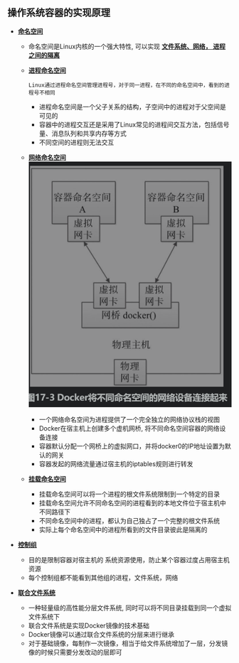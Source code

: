 ## 操作系统容器的实现原理

- **[命名空间](#)**
    - 命名空间是Linux内核的一个强大特性, 可以实现 **[文件系统、网络， 进程之间的隔离](#)**
    
    - **[进程命名空间](#)**
        ```
        Linux通过进程命名空间管理进程号，对于同一进程，在不同的命名空间中，看到的进程号不相同
        ```
        - 进程命名空间是一个父子关系的结构，子空间中的进程对于父空间是可见的
        - 容器中的进程交互还是采用了Linux常见的进程间交互方法，包括信号量、消息队列和共享内存等方式
        - 不同空间的进程则无法交互
    - **[网络命名空间](#)**
![2pc](https://github.com/caesar-empereur/read-book/blob/master/photo/network-namespace.png)
        - 一个网络命名空间为进程提供了一个完全独立的网络协议栈的视图
        - Docker在宿主机上创建多个虚机网桥, 将不同命名空间容器的网络设备连接
        - 容器默认分配一个网桥上的虚拟网口，并将docker0的IP地址设置为默认的网关
        - 容器发起的网络流量通过宿主机的iptables规则进行转发
    - **[挂载命名空间](#)**
        - 挂载命名空间可以将一个进程的根文件系统限制到一个特定的目录
        - 挂载命名空间允许不同命名空间的进程看到的本地文件位于宿主机中不同路径下
        - 不同命名空间中的进程，都认为自己独占了一个完整的根文件系统
        - 实际上每个命名空间中的进程所看到的文件目录彼此是隔离的

- **[控制组](#)**
    - 目的是限制容器对宿主机的 系统资源使用，防止某个容器过度占用宿主机资源
    - 每个控制组都不能看到其他组的进程，文件系统，网络
- **[联合文件系统](#)**
    - 一种轻量级的高性能分层文件系统, 同时可以将不同目录挂载到同一个虚拟文件系统下
    - 联合文件系统是实现Docker镜像的技术基础
    - Docker镜像可以通过联合文件系统的分层来进行继承
    - 对于基础镜像，每制作一次镜像，相当于给文件系统增加了一层，分发镜像的时候只需要分发改动的层即可
